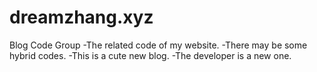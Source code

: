 # dreamzhang.xyz
Blog Code Group
-The related code of my website.
-There may be some hybrid codes.
-This is a cute new blog.
-The developer is a new one.
